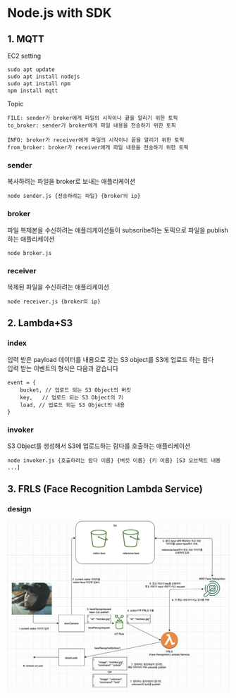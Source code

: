 # Node.js with SDK   
## 1. MQTT   


EC2 setting   
```
sudo apt update   
sudo apt install nodejs   
sudo apt install npm   
npm install mqtt   
```

Topic   
```
FILE: sender가 broker에게 파일의 시작이나 끝을 알리기 위한 토픽   
to_broker: sender가 broker에게 파일 내용을 전송하기 위한 토픽   

INFO: broker가 receiver에게 파일의 시작이나 끝을 알리기 위한 토픽   
from_broker: broker가 receiver에게 파일 내용을 전송하기 위한 토픽   
```

### sender   
복사하려는 파일을 broker로 보내는 애플리케이션   
```
node sender.js {전송하려는 파일} {broker의 ip}   
```

### broker   
파일 복제본을 수신하려는 애플리케이션들이 subscribe하는 토픽으로 파일을 publish하는 애플리케이션   
```
node broker.js   
```

### receiver   
복제된 파일을 수신하려는 애플리케이션   
```
node receiver.js {broker의 ip}   
```


## 2. Lambda+S3   


### index   
입력 받은 payload 데이터를 내용으로 갖는 S3 object를 S3에 업로드 하는 람다   
입력 받는 이벤트의 형식은 다음과 같습니다   
```
event = {   
    bucket, // 업로드 되는 S3 Object의 버킷   
    key,   // 업로드 되는 S3 Object의 키   
    load, // 업로드 되는 S3 Object의 내용   
}   
```

### invoker   
S3 Object를 생성해서 S3에 업로드하는 람다를 호출하는 애플리케이션   
```
node invoker.js {호출하려는 람다 이름} {버킷 이름} {키 이름} [S3 오브젝트 내용 ...]   
```


## 3. FRLS (Face Recognition Lambda Service)   


### design   
![Alt text](/3.FRLS/design.png)   
